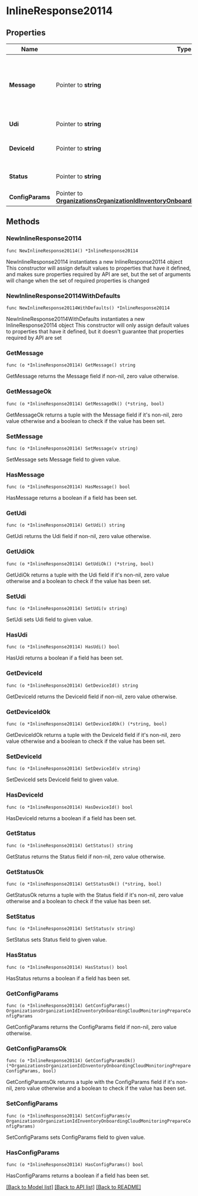 # InlineResponse20114

## Properties

Name | Type | Description | Notes
------------ | ------------- | ------------- | -------------
**Message** | Pointer to **string** | Message related to whether or not the device was found and can be imported. | [optional] 
**Udi** | Pointer to **string** | Device UDI certificate | [optional] 
**DeviceId** | Pointer to **string** | Import ID from the Import operation | [optional] 
**Status** | Pointer to **string** | The import status of the device | [optional] 
**ConfigParams** | Pointer to [**OrganizationsOrganizationIdInventoryOnboardingCloudMonitoringPrepareConfigParams**](OrganizationsOrganizationIdInventoryOnboardingCloudMonitoringPrepareConfigParams.md) |  | [optional] 

## Methods

### NewInlineResponse20114

`func NewInlineResponse20114() *InlineResponse20114`

NewInlineResponse20114 instantiates a new InlineResponse20114 object
This constructor will assign default values to properties that have it defined,
and makes sure properties required by API are set, but the set of arguments
will change when the set of required properties is changed

### NewInlineResponse20114WithDefaults

`func NewInlineResponse20114WithDefaults() *InlineResponse20114`

NewInlineResponse20114WithDefaults instantiates a new InlineResponse20114 object
This constructor will only assign default values to properties that have it defined,
but it doesn't guarantee that properties required by API are set

### GetMessage

`func (o *InlineResponse20114) GetMessage() string`

GetMessage returns the Message field if non-nil, zero value otherwise.

### GetMessageOk

`func (o *InlineResponse20114) GetMessageOk() (*string, bool)`

GetMessageOk returns a tuple with the Message field if it's non-nil, zero value otherwise
and a boolean to check if the value has been set.

### SetMessage

`func (o *InlineResponse20114) SetMessage(v string)`

SetMessage sets Message field to given value.

### HasMessage

`func (o *InlineResponse20114) HasMessage() bool`

HasMessage returns a boolean if a field has been set.

### GetUdi

`func (o *InlineResponse20114) GetUdi() string`

GetUdi returns the Udi field if non-nil, zero value otherwise.

### GetUdiOk

`func (o *InlineResponse20114) GetUdiOk() (*string, bool)`

GetUdiOk returns a tuple with the Udi field if it's non-nil, zero value otherwise
and a boolean to check if the value has been set.

### SetUdi

`func (o *InlineResponse20114) SetUdi(v string)`

SetUdi sets Udi field to given value.

### HasUdi

`func (o *InlineResponse20114) HasUdi() bool`

HasUdi returns a boolean if a field has been set.

### GetDeviceId

`func (o *InlineResponse20114) GetDeviceId() string`

GetDeviceId returns the DeviceId field if non-nil, zero value otherwise.

### GetDeviceIdOk

`func (o *InlineResponse20114) GetDeviceIdOk() (*string, bool)`

GetDeviceIdOk returns a tuple with the DeviceId field if it's non-nil, zero value otherwise
and a boolean to check if the value has been set.

### SetDeviceId

`func (o *InlineResponse20114) SetDeviceId(v string)`

SetDeviceId sets DeviceId field to given value.

### HasDeviceId

`func (o *InlineResponse20114) HasDeviceId() bool`

HasDeviceId returns a boolean if a field has been set.

### GetStatus

`func (o *InlineResponse20114) GetStatus() string`

GetStatus returns the Status field if non-nil, zero value otherwise.

### GetStatusOk

`func (o *InlineResponse20114) GetStatusOk() (*string, bool)`

GetStatusOk returns a tuple with the Status field if it's non-nil, zero value otherwise
and a boolean to check if the value has been set.

### SetStatus

`func (o *InlineResponse20114) SetStatus(v string)`

SetStatus sets Status field to given value.

### HasStatus

`func (o *InlineResponse20114) HasStatus() bool`

HasStatus returns a boolean if a field has been set.

### GetConfigParams

`func (o *InlineResponse20114) GetConfigParams() OrganizationsOrganizationIdInventoryOnboardingCloudMonitoringPrepareConfigParams`

GetConfigParams returns the ConfigParams field if non-nil, zero value otherwise.

### GetConfigParamsOk

`func (o *InlineResponse20114) GetConfigParamsOk() (*OrganizationsOrganizationIdInventoryOnboardingCloudMonitoringPrepareConfigParams, bool)`

GetConfigParamsOk returns a tuple with the ConfigParams field if it's non-nil, zero value otherwise
and a boolean to check if the value has been set.

### SetConfigParams

`func (o *InlineResponse20114) SetConfigParams(v OrganizationsOrganizationIdInventoryOnboardingCloudMonitoringPrepareConfigParams)`

SetConfigParams sets ConfigParams field to given value.

### HasConfigParams

`func (o *InlineResponse20114) HasConfigParams() bool`

HasConfigParams returns a boolean if a field has been set.


[[Back to Model list]](../README.md#documentation-for-models) [[Back to API list]](../README.md#documentation-for-api-endpoints) [[Back to README]](../README.md)


